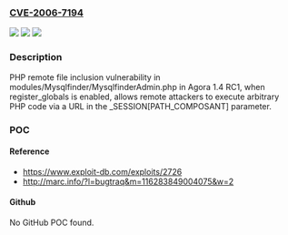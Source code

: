 ### [CVE-2006-7194](https://cve.mitre.org/cgi-bin/cvename.cgi?name=CVE-2006-7194)
![](https://img.shields.io/static/v1?label=Product&message=n%2Fa&color=blue)
![](https://img.shields.io/static/v1?label=Version&message=n%2Fa&color=blue)
![](https://img.shields.io/static/v1?label=Vulnerability&message=n%2Fa&color=brighgreen)

### Description

PHP remote file inclusion vulnerability in modules/Mysqlfinder/MysqlfinderAdmin.php in Agora 1.4 RC1, when register_globals is enabled, allows remote attackers to execute arbitrary PHP code via a URL in the _SESSION[PATH_COMPOSANT] parameter.

### POC

#### Reference
- https://www.exploit-db.com/exploits/2726
- http://marc.info/?l=bugtraq&m=116283849004075&w=2

#### Github
No GitHub POC found.

